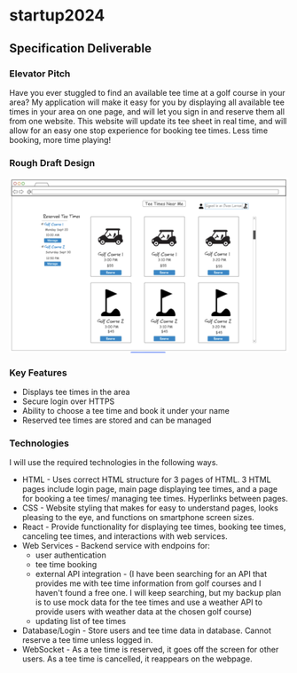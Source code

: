 # startup2024

## Specification Deliverable 

### Elevator Pitch
Have you ever stuggled to find an available tee time at a golf course in your area? My application will make it easy for you by displaying all available tee times in your area on one page, and will let you sign in and reserve them all from one website. This website will update its tee sheet in real time, and will allow for an easy one stop experience for booking tee times. Less time booking, more time playing!

### Rough Draft Design
![Design](https://github.com/owenslar/startup2024/blob/main/websiteimage.png?raw=true)

### Key Features
- Displays tee times in the area
- Secure login over HTTPS
- Ability to choose a tee time and book it under your name
- Reserved tee times are stored and can be managed

### Technologies

I will use the required technologies in the following ways.

- HTML - Uses correct HTML structure for 3 pages of HTML. 3 HTML pages include login page, main page displaying tee times, and a page for booking a tee times/ managing tee times. Hyperlinks between pages.
- CSS - Website styling that makes for easy to understand pages, looks pleasing to the eye, and functions on smartphone screen sizes. 
- React - Provide functionality for displaying tee times, booking tee times, canceling tee times, and interactions with web services.
- Web Services - Backend service with endpoins for: 
    - user authentication
    - tee time booking
    - external API integration - (I have been searching for an API that provides me with tee time information from golf courses and I haven't found a free one. I will keep searching, but my backup plan is to use mock data for the tee times and use a weather API to provide users with weather data at the chosen golf course)
    - updating list of tee times
- Database/Login - Store users and tee time data in database. Cannot reserve a tee time unless logged in.
- WebSocket - As a tee time is reserved, it goes off the screen for other users. As a tee time is cancelled, it reappears on the webpage.

